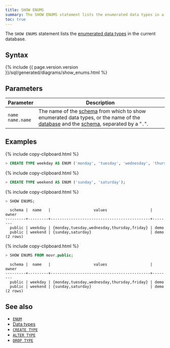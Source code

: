 ```yaml
---
title: SHOW ENUMS
summary: The SHOW ENUMS statement lists the enumerated data types in a database.
toc: true
---
```


 The `SHOW ENUMS` statement lists the [enumerated data types](enum.html) in the current database.

## Syntax

<div>
{% include {{ page.version.version }}/sql/generated/diagrams/show_enums.html %}
</div>

## Parameters

Parameter | Description
----------|------------
`name`<br>`name.name` | The name of the [schema](create-schema.html) from which to show enumerated data types, or the name of the [database](create-database.html) and the [schema](create-schema.html), separated by a "`.`".

## Examples

{% include copy-clipboard.html %}
~~~ sql
> CREATE TYPE weekday AS ENUM ('monday', 'tuesday', 'wednesday', 'thursday', 'friday');
~~~

{% include copy-clipboard.html %}
~~~ sql
> CREATE TYPE weekend AS ENUM ('sunday', 'saturday');
~~~

{% include copy-clipboard.html %}
~~~ sql
> SHOW ENUMS;
~~~

~~~
  schema |  name   |                   values                   | owner
---------+---------+--------------------------------------------+--------
  public | weekday | {monday,tuesday,wednesday,thursday,friday} | demo
  public | weekend | {sunday,saturday}                          | demo
(2 rows)
~~~

{% include copy-clipboard.html %}
~~~ sql
> SHOW ENUMS FROM movr.public;
~~~

~~~
  schema |  name   |                   values                   | owner
---------+---------+--------------------------------------------+--------
  public | weekday | {monday,tuesday,wednesday,thursday,friday} | demo
  public | weekend | {sunday,saturday}                          | demo
(2 rows)
~~~


## See also

- [`ENUM`](enum.html)
- [Data types](data-types.html)
- [`CREATE TYPE`](create-type.html)
- [`ALTER TYPE`](alter-type.html)
- [`DROP TYPE`](drop-type.html)

